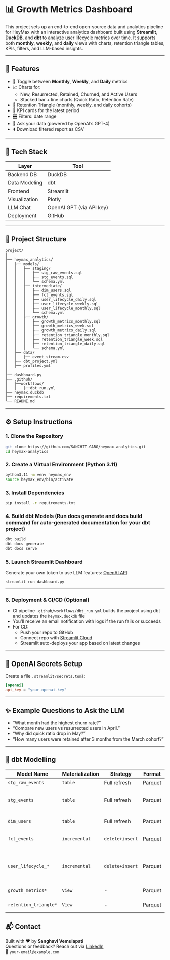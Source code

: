 # 📊 Growth Metrics Dashboard

This project sets up an end-to-end open-source data and analytics pipeline for HeyMax with an interactive analytics dashboard built using **Streamlit**, **DuckDB**, and **dbt** to analyze user lifecycle metrics over time. It supports both **monthly**, **weekly**, and **daily** views with charts, retention triangle tables, KPIs, filters, and LLM-based insights.

---

## 🚀 Features

- 📅 Toggle between **Monthly**, **Weekly**, and **Daily** metrics  
- 📈 Charts for:
  - New, Resurrected, Retained, Churned, and Active Users
  - Stacked bar + line charts (Quick Ratio, Retention Rate)
- 📐 Retention Triangle (monthly, weekly, and daily cohorts)
- 🎯 KPI cards for the latest period
- 🎛️ Filters: date range  
- 💬 Ask your data (powered by OpenAI’s GPT-4)
- ⬇️ Download filtered report as CSV

---

## 🧱 Tech Stack

| Layer        | Tool              |
|--------------|-------------------|
| Backend DB   | DuckDB            |
| Data Modeling| dbt               |
| Frontend     | Streamlit         |
| Visualization| Plotly            |
| LLM Chat     | OpenAI GPT (via API key) |
| Deployment   | GitHub            |


---

## 📁 Project Structure

```
project/
│
├── heymax_analytics/
│   ├── models/
│   │   ├── staging/
│   │   │   ├── stg_raw_events.sql
│   │   │   ├── stg_events.sql
│   │   │   └── schema.yml
│   │   ├── intermediate/
│   │   │   ├── dim_users.sql
│   │   │   ├── fct_events.sql
│   │   │   ├── user_lifecycle_daily.sql
│   │   │   ├── user_lifecycle_weekly.sql
│   │   │   ├── user_lifecycle_monthly.sql
│   │   │   └── schema.yml
│   │   ├── growth/
│   │   │   ├── growth_metrics_monthly.sql
│   │   │   ├── growth_metrics_week.sql
│   │   │   ├── growth_metrics_daily.sql
│   │   │   ├── retention_triangle_monthly.sql
│   │   │   ├── retention_triangle_week.sql
│   │   │   ├── retention_triangle_daily.sql
│   │   │   └── schema.yml
│   ├── data/
│   │   ├── event_stream.csv
│   ├── dbt_project.yml
│   ├── profiles.yml
│
├── dashboard.py
├── .github/
│   ├──workflows/
│   │   ├──dbt_run.yml
├── heymax.duckdb
├── requirements.txt
└── README.md
```

---

## ⚙️ Setup Instructions

### 1. Clone the Repository

```bash
git clone https://github.com/SANCHIT-GARG/heymax-analytics.git
cd heymax-analytics
```

### 2. Create a Virtual Environment (Python 3.11)

```bash
python3.11 -m venv heymax_env
source heymax_env/bin/activate
```

### 3. Install Dependencies

```bash
pip install -r requirements.txt
```

### 4. Build dbt Models (Run docs generate and docs build command for auto-generated documentation for your dbt project)

```bash
dbt build
dbt docs generate
dbt docs serve
```

### 5. Launch Streamlit Dashboard

Generate your own token to use LLM features: [OpenAI API](https://platform.openai.com/account/api-keys)

```bash
streamlit run dashboard.py
```

---

### 6. Deployment & CI/CD (Optional)

- CI pipeline `.github/workflows/dbt_run.yml` builds the project using dbt and updates the `heymax.duckdb` file
- You’ll receive an email notification with logs if the run fails or succeeds
- For CD:
  - Push your repo to GitHub
  - Connect repo with [Streamlit Cloud](https://streamlit.io/cloud)
  - Streamlit auto-deploys your app based on latest changes

---

## 🔐 OpenAI Secrets Setup

Create a file `.streamlit/secrets.toml`:

```toml
[openai]
api_key = "your-openai-key"
```

---

## ✨ Example Questions to Ask the LLM

- “What month had the highest churn rate?”
- “Compare new users vs resurrected users in April.”
- “Why did quick ratio drop in May?”
- “How many users were retained after 3 months from the March cohort?”

---

## 🧮 dbt Modelling

| Model Name                  | Materialization   | Strategy                  | Format    | Notes |
|----------------------------|-------------------|---------------------------|-----------|-------|
| `stg_raw_events`           | `table`           | Full refresh              | Parquet   | Raw Data |
| `stg_events`               | `table`           | Full refresh              | Parquet   | Raw Formated and Cleaned Data |
| `dim_users`                | `table`           | Full refresh              | Parquet   | Stable dim table |
| `fct_events`               | `incremental`     | `delete+insert`           | Parquet   | Append-safe fact model |
| `user_lifecycle_*`         | `incremental`     | `delete+insert`           | Parquet   | Use one per granularity (daily, weekly, monthly) |
| `growth_metrics*`          | `View`            | -                         | Parquet   | Metric aggregations |
| `retention_triangle*`      | `View`            | -                         | Parquet   | Metric aggregations |



## 📬 Contact

Built with ❤️ by **Sanghavi Vemulapati**  
Questions or feedback? Reach out via [LinkedIn](https://www.linkedin.com/)  
📧 `your-email@example.com`